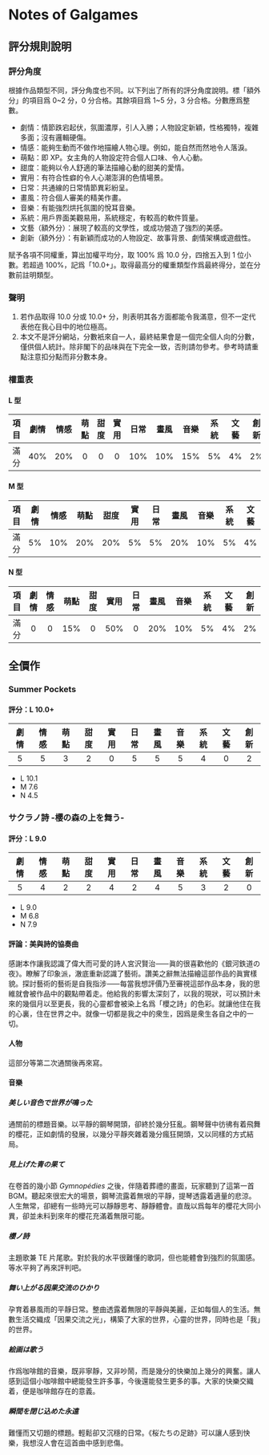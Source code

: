 # Notes of Galgames

## 評分規則說明

### 評分角度

根據作品類型不同，評分角度也不同。以下列出了所有的評分角度說明。標「額外分」的項目爲 0~2 分，0 分合格。其餘項目爲 1~5 分，3 分合格。分數應爲整數。

- 劇情：情節跌宕起伏，氛圍濃厚，引人入勝；人物設定新穎，性格獨特，複雜多面；沒有邏輯硬傷。
- 情感：能夠生動而不做作地描繪人物心理。例如，能自然而然地令人落淚。
- 萌點：即 XP。女主角的人物設定符合個人口味、令人心動。
- 甜度：能夠以令人舒適的筆法描繪心動的甜美的愛情。
- 實用：有符合性癖的令人心潮澎湃的色情場景。
- 日常：共通線的日常情節異彩紛呈。
- 畫風：符合個人審美的精美作畫。
- 音樂：有能強烈烘托氛圍的悅耳音樂。
- 系統：用戶界面美觀易用，系統穩定，有較高的軟件質量。
- 文藝（額外分）：展現了較高的文學性，或成功營造了強烈的美感。
- 創新（額外分）：有新穎而成功的人物設定、故事背景、劇情架構或遊戲性。

賦予各項不同權重，算出加權平均分，取 100% 爲 10.0 分，四捨五入到 1 位小數。若超過 100%，記爲「10.0+」。取得最高分的權重類型作爲最終得分，並在分數前註明類型。

### 聲明

1. 若作品取得 10.0 分或 10.0+ 分，則表明其各方面都能令我滿意，但不一定代表他在我心目中的地位極高。
2. 本文不是評分網站，分數衹來自一人，最終結果會是一個完全個人向的分數，僅供個人統計。除非閣下的品味與在下完全一致，否則請勿參考。參考時請重點注意扣分點而非分數本身。

### 權重表

#### L 型

| 項目 | 劇情 | 情感 | 萌點 | 甜度 | 實用 | 日常 | 畫風 | 音樂 | 系統 | 文藝 | 創新 |
| :--: | :--: | :--: | :--: | :--: | :--: | :--: | :--: | :--: | :--: | :--: | :--: |
| 滿分 | 40%  | 20%  |  0   |  0   |  0   | 10%  | 10%  | 15%  |  5%  |  4%  |  2%  |

#### M 型

| 項目 | 劇情 | 情感 | 萌點 | 甜度 | 實用 | 日常 | 畫風 | 音樂 | 系統 | 文藝 | 創新 |
| :--: | :--: | :--: | :--: | :--: | :--: | :--: | :--: | :--: | :--: | :--: | :--: |
| 滿分 |  5%  | 10%  | 20%  | 20%  |  5%  |  5%  | 20%  | 10%  |  5%  |  4%  |  2%  |

#### N 型

| 項目 | 劇情 | 情感 | 萌點 | 甜度 | 實用 | 日常 | 畫風 | 音樂 | 系統 | 文藝 | 創新 |
| :--: | :--: | :--: | :--: | :--: | :--: | :--: | :--: | :--: | :--: | :--: | :--: |
| 滿分 |  0   |  0   | 15%  |  0   | 50%  |  0   | 20%  | 10%  |  5%  |  4%  |  2%  |

## 全價作

### Summer Pockets

#### 評分：L 10.0+

| 劇情 | 情感 | 萌點 | 甜度 | 實用 | 日常 | 畫風 | 音樂 | 系統 | 文藝 | 創新 |
| :--: | :--: | :--: | :--: | :--: | :--: | :--: | :--: | :--: | :--: | :--: |
|  5   |  5   |  3   |  2   |  0   |  5   |  5   |  5   |  4   |  0   |  2   |

- L 10.1
- M 7.6
- N 4.5

### サクラノ詩 -櫻の森の上を舞う-

#### 評分：L 9.0

| 劇情 | 情感 | 萌點 | 甜度 | 實用 | 日常 | 畫風 | 音樂 | 系統 | 文藝 | 創新 |
| :--: | :--: | :--: | :--: | :--: | :--: | :--: | :--: | :--: | :--: | :--: |
|  5   |  4   |  2   |  2   |  4   |  2   |  4   |  5   |  3   |  2   |  0   |

- L 9.0
- M 6.8
- N 7.9

#### 評論：美與詩的協奏曲

感謝本作讓我認識了偉大而可愛的詩人宮沢賢治⸺眞的很喜歡他的《銀河鉄道の夜》。瞭解了印象派，澈底重新認識了藝術。讚美之辭無法描繪這部作品的眞實樣貌。探討藝術的藝術是自我指涉⸺每當我想評價乃至審視這部作品本身，我的思維就會被作品中的觀點帶着走。他給我的影響太深刻了，以我的現狀，可以預計未來的幾個月以至更長，我的心靈都會被染上名爲「櫻之詩」的色彩。就讓他住在我的心裏，住在世界之中。就像一切都是我之中的衆生，因爲是衆生各自之中的一切。

#### 人物

這部分等第二次通關後再來寫。

#### 音樂

##### 美しい音色で世界が鳴った

通關前的標題音樂。以平靜的鋼琴開頭，卻終於幾分狂亂。鋼琴聲中彷彿有着飛舞的櫻花，正如劇情的發展，以幾分平靜夾雜着幾分瘋狂開頭，又以同樣的方式結局。

##### 見上げた青の果て

在卷首的幾小節 _Gymnopédies_ 之後，伴隨着葬禮的畫面，玩家聽到了這第一首 BGM。聽起來很宏大的場景，鋼琴流露着無垠的平靜，提琴透露着適量的悲涼。人生無常，卻總有一些時光可以靜靜思考、靜靜體會。直哉以爲每年的櫻花大同小異，卻並未料到來年的櫻花充滿着無限可能。

##### 櫻ノ詩

主題歌兼 TE 片尾歌。對於我的水平很難懂的歌詞，但也能體會到強烈的氛圍感。等水平夠了再來評判吧。

##### 舞い上がる因果交流のひかり

孕育着暴風雨的平靜日常。整曲透露着無限的平靜與美麗，正如每個人的生活。無數生活交織成「因果交流之光」，構築了大家的世界，心靈的世界，同時也是「我」的世界。

##### 絵画は歌う

作爲咖啡館的音樂，既非寧靜，又非吵鬧，而是幾分的快樂加上幾分的興奮。讓人感到這個小咖啡館中總能發生許多事，今後還能發生更多的事。大家的快樂交織着，便是咖啡館存在的意義。

##### 瞬間を閉じ込めた永遠

難懂而又切題的標題。輕鬆卻又沉穩的日常。《桜たちの足跡》可以讓人感到快樂，我想沒人會在這首曲中感到悲傷。
